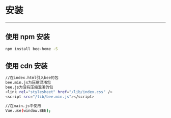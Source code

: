 # 安装

----

## 使用 npm 安装
```bash
npm install bee-home -S

```


## 使用 cdn 安装
```bash
//在index.html引入bee的包
bee.min.js为压缩混淆包
bee.js为没有压缩混淆的包
<link rel="stylesheet" href="/lib/index.css" />
<script src="/lib/bee.min.js"></script>

//在main.js中使用
Vue.use(window.BEE);
```




